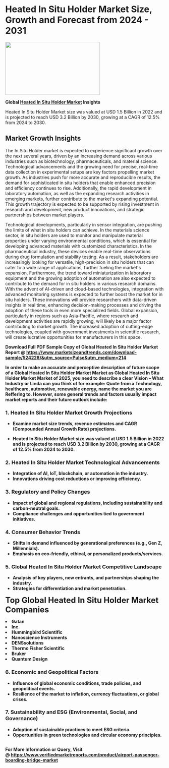 <H1>Heated In Situ Holder Market Size, Growth and Forecast from 2024 - 2031</H1><img class="aligncenter size-medium wp-image-584254" src="https://thirdeyenews.in/wp-content/uploads/2024/09/Global-Market-Research-300x168.jpeg" alt="" width="300" height="168" /><p><strong>Global&nbsp;<a href="https://www.marketsizeandtrends.com/download-sample/524228/&amp;utm_source=Pulse&amp;utm_medium=214">Heated In Situ Holder Market</a> Insights</strong></p><p>Heated In Situ Holder Market size was valued at USD 1.5 Billion in 2022 and is projected to reach USD 3.2 Billion by 2030, growing at a CAGR of 12.5% from 2024 to 2030.</p><p><h2>Market Growth Insights</h2> <p>The In Situ Holder market is expected to experience significant growth over the next several years, driven by an increasing demand across various industries such as biotechnology, pharmaceuticals, and material science. Technological advancements and the growing need for precise, real-time data collection in experimental setups are key factors propelling market growth. As industries push for more accurate and reproducible results, the demand for sophisticated in situ holders that enable enhanced precision and efficiency continues to rise. Additionally, the rapid development in laboratory automation, as well as the expanding research activities in emerging markets, further contribute to the market's expanding potential. This growth trajectory is expected to be supported by rising investment in research and development, new product innovations, and strategic partnerships between market players.</p> <p><strong></strong></p> <p>Technological developments, particularly in sensor integration, are pushing the limits of what in situ holders can achieve. In the materials science sector, in situ holders are used to monitor and manipulate material properties under varying environmental conditions, which is essential for developing advanced materials with customized characteristics. In the pharmaceutical industry, these devices enable real-time observations during drug formulation and stability testing. As a result, stakeholders are increasingly looking for versatile, high-precision in situ holders that can cater to a wide range of applications, further fueling the market's expansion. Furthermore, the trend toward miniaturization in laboratory equipment and the growing adoption of automation are also expected to contribute to the demand for in situ holders in various research domains. With the advent of AI-driven and cloud-based technologies, integration with advanced monitoring systems is expected to further boost the market for in situ holders. These innovations will provide researchers with data-driven insights in real time, enhancing decision-making processes and driving the adoption of these tools in even more specialized fields. Global expansion, particularly in regions such as Asia-Pacific, where research and development activities are rapidly growing, will likely be a major factor contributing to market growth. The increased adoption of cutting-edge technologies, coupled with government investments in scientific research, will create lucrative opportunities for manufacturers in this space. <p><strong></p><p><span class=""><strong>Download Full PDF Sample Copy of Global Heated In Situ Holder Market Report</strong> @ <a href="https://www.marketsizeandtrends.com/download-sample/524228/&amp;utm_source=Pulse&amp;utm_medium=214" target="_blank">https://www.marketsizeandtrends.com/download-sample/524228/&amp;utm_source=Pulse&amp;utm_medium=214</a></span></p><p>In order to make an accurate and perceptive description of future scope of a Global&nbsp;Heated In Situ Holder Market Market as Global&nbsp;Heated In Situ Holder Market Market of 2025, you need to describe a clear Vision &ndash; What Industry or Linda can you think of for example: Quote from a Technology, healthcare, automotive, renewable energy, name the market you are Reffering to. However, some general trends and factors usually impact market reports and their future outlook include:</p><h3>1.&nbsp;<strong>Heated In Situ Holder Market Growth Projections</strong></h3><ul><li>Examine market size trends, revenue estimates and CAGR (Compounded Annual Growth Rate) projections.</li><li><p>Heated In Situ Holder Market size was valued at USD 1.5 Billion in 2022 and is projected to reach USD 3.2 Billion by 2030, growing at a CAGR of 12.5% from 2024 to 2030.</p></li></ul><h3>2.&nbsp;<strong>Heated In Situ Holder Market Technological Advancements</strong></h3><ul><li>Integration of AI, IoT, blockchain, or automation in the industry.</li><li>Innovations driving cost reductions or improving efficiency.</li></ul><h3>3.&nbsp;<strong>Regulatory and Policy Changes</strong></h3><ul><li>Impact of global and regional regulations, including sustainability and carbon-neutral goals.</li><li>Compliance challenges and opportunities tied to government initiatives.</li></ul><h3>4.&nbsp;<strong>Consumer Behavior Trends</strong></h3><ul><li>Shifts in demand influenced by generational preferences (e.g., Gen Z, Millennials).</li><li>Emphasis on eco-friendly, ethical, or personalized products/services.</li></ul><h3>5.&nbsp;<strong>Global Heated In Situ Holder Market Competitive Landscape</strong></h3><ul><li>Analysis of key players, new entrants, and partnerships shaping the industry.</li><li>Strategies for differentiation and market penetration.</li></ul><p data-pm-slice="1 1 []"><span style="color: inherit; font-family: inherit; font-size: 25px;">Top Global Heated In Situ Holder Market Companies</span></p><div class="" data-test-id=""><p><li>Gatan</li><li> Inc.</li><li> Hummingbird Scientific</li><li> Nanoscience Instruments</li><li> DENSsolutions</li><li> Thermo Fisher Scientific</li><li> Bruker</li><li> Quantum Design</li></p></div><h3>6.&nbsp;<strong>Economic and Geopolitical Factors</strong></h3><ul><li>Influence of global economic conditions, trade policies, and geopolitical events.</li><li>Resilience of the market to inflation, currency fluctuations, or global crises.</li></ul><h3>7.&nbsp;<strong>Sustainability and ESG (Environmental, Social, and Governance)</strong></h3><ul><li>Adoption of sustainable practices to meet ESG criteria.</li><li>Opportunities in green technologies and circular economy principles.</li></ul><h2><strong style="font-size: 14px;">For More Information or Query, Visit @&nbsp;</strong><a style="background-color: #ffffff; font-size: 14px;" href="https://www.marketsizeandtrends.com/report/heated-in-situ-holder-market/" target="_blank">https://www.verifiedmarketreports.com/product/airport-passenger-boarding-bridge-market</a></h2>

